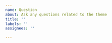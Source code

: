 ```yaml
---
name: Question
about: Ask any questions related to the theme
title: ''
labels: ''
assignees: ''

---
```



